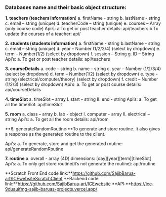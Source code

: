 ### Databases name and their basic object structure:
**1. teachers (teachers information)**
    a. firstName - string
    b. lastName - string
    c. email – string (unique)
    d. teacherCode – string (unique)
    e. courses – Array (only course code)
Api’s: 
    a.To get or post teacher details: api/teachers
	b.To update the courses of a teacher: api/

**2. students (students information)**
    a. firstName - string
    b.lastName - string
    c. email – string (unique)
    d. year – Number (1/2/3/4) (select by dropdown)
    e. term – Number(1/2) (select by dropdown)
    f. session – String
    g. ID – String
Api’s:
    a. To get or post teacher details: api/teachers

**3. courseDetails**
    a. code – string
    b. name – string
    c. year – Number (1/2/3/4) (select by dropdown)
    d. term – Number(1/2) (select by dropdown)
    e. type - string (electrical/computer/theory) (select by dropdown)
    f. credit – Number (1/2/3) (select by dropdown)
Api’s:
    a. To get or post course details: api/courseDetails

**4. timeSlot**
    a. timeSlot – array
    I. start - string
    II. end - string
Api’s:
    a. To get all the timeSlot: api/timeSlot

**5. room**
    a. class – array
    b. lab - object 
        I. computer - array
        II. electrical – string
Api’s:
    a. To get all the room details: api/room

**6. generateRandomRoutine:**To generate and store routine. It also gives a response as the generated routine to the client.

Api’s:
    a. To generate, store and get the generated routine: api/generateRandomRoutine

**7. routine**
    a. overall - array (4D) dimensions: [day][year][term][timeSlot]
Api’s:
    a. To only get store routine(it’s not generate the routine): api/routine



**Scratch Front End code link:**https://github.com/SajibBarua-art/ICEwebsiteScratchClient
**Backend code link:**https://github.com/SajibBarua-art/ICEwebsite
**API:**https://ice-9duauifmg-sajib-baruas-projects.vercel.app/
